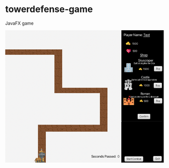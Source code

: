 # towerdefense-game
JavaFX game


![Example Screen](https://github.com/rellasriram/towerdefense-game/blob/master/test_screen.png?raw=true)
